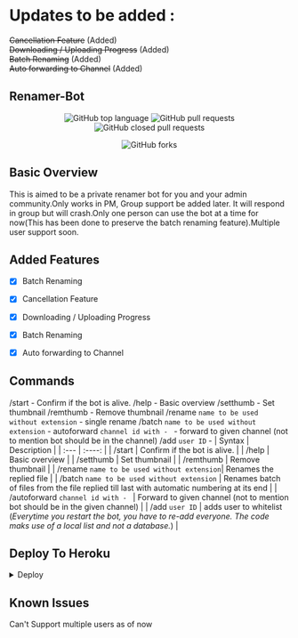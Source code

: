 # Updates to be added :
<del>Cancellation Feature</del> (Added) <br>
<del>Downloading / Uploading Progress</del> (Added)<br>
<del>Batch Renaming</del> (Added)<br>
<del>Auto forwarding to Channel</del> (Added)

## Renamer-Bot
<p align="center" > <img alt="GitHub top language" src="https://img.shields.io/github/languages/top/Wolfy024/Renamer-Bot?style=plastic">
 <a> <img alt="GitHub pull requests" src="https://img.shields.io/github/issues-pr-raw/Wolfy024/Renamer-Bot?color=blue&label=Open%20PRs"> <img alt="GitHub closed pull requests" src="https://img.shields.io/github/issues-pr-closed-raw/Wolfy024/Renamer-Bot?color=blue&label=Closed%20PRs"> </a> </p>

<p align="center" > <img alt="GitHub forks" src="https://img.shields.io/github/forks/Wolfy024/Renamer-Bot?logoColor=blue&style=social"> </p>

## Basic Overview

This is aimed to be a private renamer bot for you and your admin community.Only works in PM, Group support be added later. It will respond in group but will crash.Only one person can use the bot at a time for now(This has been done to preserve the batch renaming feature).Multiple user support soon.

## Added Features

- [x] Batch Renaming
- [x] Cancellation Feature
- [x] Downloading / Uploading Progress
- [x] Batch Renaming
- [x] Auto forwarding to Channel


## Commands

/start - Confirm if the bot is alive.
/help - Basic overview
/setthumb - Set thumbnail
/remthumb - Remove thumbnail
/rename `name to be used without extension` - single rename
/batch `name to be used without extension` - 
autoforward `channel id with - ` - forward to given channel (not to  mention bot should be in the channel)
/add `user ID` - 
| Syntax      | Description | 
| :---        |    :----:   |
| /start      | Confirm if the bot is alive. |
| /help       | Basic overview |
| /setthumb   | Set thumbnail | 
| /remthumb   | Remove thumbnail | 
| /rename `name to be used without extension`| Renames the replied file |
| /batch `name to be used without extension` | Renames batch of files from the file replied till last with automatic numbering at its end |
| /autoforward `channel id with - ` | Forward to given channel (not to  mention bot should be in the given channel) |
| /add `user ID`  | adds user to whitelist (_Everytime you restart the bot, you have to re-add everyone. The code maks use of a local list and not a database._)
|


## Deploy To Heroku 
<details>
 <summary> Deploy </summary>
Fill the VARS correctly and turn on the dyno worker.
 [![Deploy](https://www.herokucdn.com/deploy/button.svg)](https://heroku.com/deploy?template=https://github.com/Wolfy024/Renamer-Bot)
</details>

## Known Issues
Can't Support multiple users as of now
